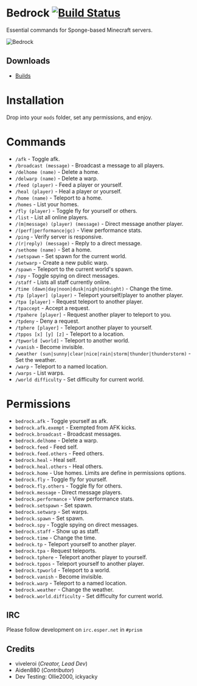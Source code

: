 # Bedrock [![Build Status](https://api.travis-ci.org/prism/Bedrock.png)](https://travis-ci.org/prism/Bedrock/)

Essential commands for Sponge-based Minecraft servers.

![Bedrock](http://helion3.s3.amazonaws.com/bedrock.png)

## Downloads

- [Builds](http://dhmc.us:8080/job/Bedrock/)

# Installation

Drop into your `mods` folder, set any permissions, and enjoy.

# Commands

- `/afk` - Toggle afk.
- `/broadcast (message)` - Broadcast a message to all players.
- `/delhome (name)` - Delete a home.
- `/delwarp (name)` - Delete a warp.
- `/feed (player)` - Feed a player or yourself.
- `/heal (player)` - Heal a player or yourself.
- `/home (name)` - Teleport to a home.
- `/homes` - List your homes.
- `/fly (player)` - Toggle fly for yourself or others.
- `/list` - List all online players.
- `/(m|message) (player) (message)` - Direct message another player.
- `/(perf|performance|gc)` - View performance stats.
- `/ping` - Verify server is responsive.
- `/(r|reply) (message)` - Reply to a direct message.
- `/sethome (name)` - Set a home.
- `/setspawn` - Set spawn for the current world.
- `/setwarp` - Create a new public warp.
- `/spawn` - Teleport to the current world's spawn.
- `/spy` - Toggle spying on direct messages.
- `/staff` - Lists all staff currently online.
- `/time (dawn|day|noon|dusk|nigh|midnight)` - Change the time.
- `/tp [player] (player)` - Teleport yourself/player to another player.
- `/tpa [player]` - Request teleport to another player.
- `/tpaccept` - Accept a request.
- `/tpahere [player]` - Request another player to teleport to you.
- `/tpdeny` - Deny a request.
- `/tphere [player]` - Teleport another player to yourself.
- `/tppos [x] [y] [z]` - Teleport to a location.
- `/tpworld [world]` - Teleport to another world.
- `/vanish` - Become invisible.
- `/weather (sun|sunny|clear|nice|rain|storm|thunder|thunderstorm)` - Set the weather.
- `/warp` - Teleport to a named location.
- `/warps` - List warps.
- `/world difficulty` - Set difficulty for current world.

# Permissions

- `bedrock.afk` - Toggle yourself as afk.
- `bedrock.afk.exempt` - Exempted from AFK kicks.
- `bedrock.broadcast` - Broadcast messages.
- `bedrock.delhome` - Delete a warp.
- `bedrock.feed` - Feed self.
- `bedrock.feed.others` - Feed others.
- `bedrock.heal` - Heal self.
- `bedrock.heal.others` - Heal others.
- `bedrock.home` - Use homes. Limits are define in permissions options.
- `bedrock.fly` - Toggle fly for yourself.
- `bedrock.fly.others` - Toggle fly for others.
- `bedrock.message` - Direct message players.
- `bedrock.performance` - View performance stats.
- `bedrock.setspawn` - Set spawn.
- `bedrock.setwarp` - Set warps.
- `bedrock.spawn` - Set spawn.
- `bedrock.spy` - Toggle spying on direct messages.
- `bedrock.staff` - Show up as staff.
- `bedrock.time` - Change the time.
- `bedrock.tp` - Teleport yourself to another player.
- `bedrock.tpa` - Request teleports.
- `bedrock.tphere` - Teleport another player to yourself.
- `bedrock.tppos` - Teleport yourself to another player.
- `bedrock.tpworld` - Teleport to a world.
- `bedrock.vanish` - Become invisible.
- `bedrock.warp` - Teleport to a named location.
- `bedrock.weather` - Change the weather.
- `bedrock.world.difficulty` - Set difficulty for current world.

## IRC

Please follow development on `irc.esper.net` in `#prism`

## Credits

- viveleroi (*Creator, Lead Dev*)
- Aiden880 (*Contributor*)
- Dev Testing: Ollie2000, ickyacky
